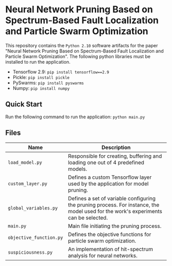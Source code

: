 # Neural Network Pruning Based on Spectrum-Based Fault Localization and Particle Swarm Optimization

This repository contains the ``Python 2.10`` software artifacts for the paper "Neural Network Pruning Based on Spectrum-Based Fault Localization and Particle Swarm Optimization". The following python libraries must be installed to run the application.
- Tensorflow 2.9: ``pip install tensorflow==2.9``
- Pickle: ``pip install pickle``
- PySwarms: ``pip install pyswarms``
- Numpy: ``pip install numpy``

## Quick Start
Run the following command to run the application: ``python main.py``

## Files
| Name | Description |
| -------- | ------- |
| ``load_model.py`` | Responsible for creating, buffering and loading one out of 4 predefined models. |
| ``custom_layer.py`` | Defines a custom Tensorflow layer used by the application for model pruning. |
| ``global_variables.py`` | Defines a set of variable configuring the pruning process. For instance, the model used for the work's experiments can be selected. |
| ``main.py`` | Main file initiating the pruning process. |
| ``objective_function.py`` | Defines the objective functions for particle swarm optimization. |
| ``suspiciousness.py`` | An implementation of hit-spectrum analysis for neural networks. |
